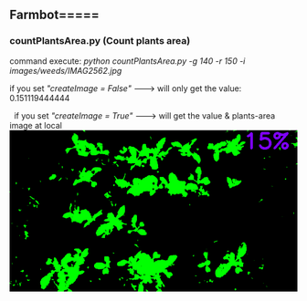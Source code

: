 Farmbot=====
---
### countPlantsArea.py (Count plants area)
command execute: *python countPlantsArea.py -g 140 -r 150 -i images/weeds/IMAG2562.jpg*

   if you set *"createImage = False"*  ---> will only get the value: 0.151119444444

   if you set *"createImage = True"*  ---> will get the value & plants-area image at local
![alt tag](https://github.com/ch-tseng/farmbot/blob/master/output.png)

